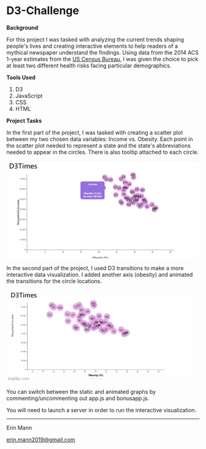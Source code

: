 # D3-Challenge

**Background**

For this project I was tasked with analyzing the current trends shaping people's lives and creating interactive elements to help readers of a mythical newspaper understand the findings. Using data from the 2014 ACS 1-year estimates from the [US Census Bureau](https://data.census.gov/cedsci/), I was given the choice to pick at least two different health risks facing particular demographics.

**Tools Used**

1. D3
2. JavaScript
3. CSS
4. HTML

**Project Tasks**

In the first part of the project, I was tasked with creating a scatter plot between my two chosen data variables: Income vs. Obesity. Each point in the scatter plot needed to represent a state and the state's abbreviations needed to appear in the circles. There is also tooltip attached to each circle. 

![](https://github.com/erinmann12/D3-Challenge/blob/main/D3_data_journalism/images/staticchart_tooltip.png)

In the second part of the project, I used D3 transitions to make a more interactive data visualization. I added another axis (obesity) and animated the transitions for the circle locations.

![](https://github.com/erinmann12/D3-Challenge/blob/main/D3_data_journalism/images/bonustransition.gif)

You can switch between the static and animated graphs by commenting/uncommenting out app.js and bonusapp.js. 

You will need to launch a server in order to run the interactive visualization.

--------------------------------------------------------------------------------------------------------------

Erin Mann

erin.mann2019@gmail.com